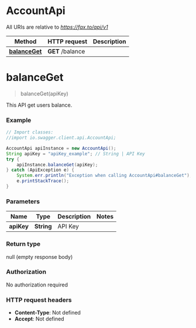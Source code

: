 # AccountApi

All URIs are relative to *https://fax.to/api/v1*

Method | HTTP request | Description
------------- | ------------- | -------------
[**balanceGet**](AccountApi.md#balanceGet) | **GET** /balance | 


<a name="balanceGet"></a>
# **balanceGet**
> balanceGet(apiKey)



This API get users balance. 

### Example
```java
// Import classes:
//import io.swagger.client.api.AccountApi;

AccountApi apiInstance = new AccountApi();
String apiKey = "apiKey_example"; // String | API Key
try {
    apiInstance.balanceGet(apiKey);
} catch (ApiException e) {
    System.err.println("Exception when calling AccountApi#balanceGet");
    e.printStackTrace();
}
```

### Parameters

Name | Type | Description  | Notes
------------- | ------------- | ------------- | -------------
 **apiKey** | **String**| API Key |

### Return type

null (empty response body)

### Authorization

No authorization required

### HTTP request headers

 - **Content-Type**: Not defined
 - **Accept**: Not defined

